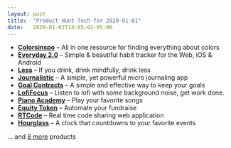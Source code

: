 ```yaml
---
layout: post
title:  "Product Hunt Tech for 2020-01-01"
date:   2020-01-02T14:05:02-05:00
---
```


* **[Colorsinspo](https://www.producthunt.com/posts/colorsinspo?utm_campaign=producthunt-api&utm_medium=api&utm_source=Application%3A+Daily+Digest+RSS+%28ID%3A+3202%29)** – All in one resource for finding everything about colors
* **[Everyday 2.0](https://www.producthunt.com/posts/everyday-2-0-2?utm_campaign=producthunt-api&utm_medium=api&utm_source=Application%3A+Daily+Digest+RSS+%28ID%3A+3202%29)** – Simple & beautiful habit tracker for the Web, iOS & Android
* **[Less](https://www.producthunt.com/posts/less?utm_campaign=producthunt-api&utm_medium=api&utm_source=Application%3A+Daily+Digest+RSS+%28ID%3A+3202%29)** – If you drink, drink mindfully, drink less
* **[Journalistic](https://www.producthunt.com/posts/journalistic?utm_campaign=producthunt-api&utm_medium=api&utm_source=Application%3A+Daily+Digest+RSS+%28ID%3A+3202%29)** – A simple, yet powerful micro journaling app
* **[Goal Contracts](https://www.producthunt.com/posts/goal-contracts?utm_campaign=producthunt-api&utm_medium=api&utm_source=Application%3A+Daily+Digest+RSS+%28ID%3A+3202%29)** – A simple and effective way to keep your goals
* **[LofiFocus](https://www.producthunt.com/posts/lofifocus?utm_campaign=producthunt-api&utm_medium=api&utm_source=Application%3A+Daily+Digest+RSS+%28ID%3A+3202%29)** – Listen to lofi with some background noise, get work done.
* **[Piano Academy](https://www.producthunt.com/posts/piano-academy?utm_campaign=producthunt-api&utm_medium=api&utm_source=Application%3A+Daily+Digest+RSS+%28ID%3A+3202%29)** – Play your favorite songs
* **[Equity Token](https://www.producthunt.com/posts/equity-token?utm_campaign=producthunt-api&utm_medium=api&utm_source=Application%3A+Daily+Digest+RSS+%28ID%3A+3202%29)** – Automate your fundraise
* **[RTCode](https://www.producthunt.com/posts/rtcode?utm_campaign=producthunt-api&utm_medium=api&utm_source=Application%3A+Daily+Digest+RSS+%28ID%3A+3202%29)** – Real time code sharing web application
* **[Hourglass](https://www.producthunt.com/posts/hourglass?utm_campaign=producthunt-api&utm_medium=api&utm_source=Application%3A+Daily+Digest+RSS+%28ID%3A+3202%29)** – A clock that countdowns to your favorite events

… and [8 more](https://www.producthunt.com/tech) products